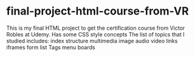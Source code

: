 # final-project-html-course-from-VR
This is my final  HTML project to get the certification course from Victor Robles at Udemy. Has some CSS  style concepts The list of topics that I studied includes: index structure multimedia image audio video links iframes form list Tags menu boards

